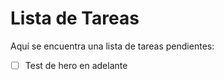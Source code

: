 # Lista de Tareas

Aquí se encuentra una lista de tareas pendientes:

- [ ] Test de hero en adelante
